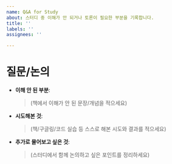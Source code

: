 ```yaml
---
name: Q&A for Study
about: 스터디 중 이해가 안 되거나 토론이 필요한 부분을 기록합니다.
title: ''
labels: ''
assignees: ''

---
```


# 질문/논의
- **이해 안 된 부분**:  
  > (책에서 이해가 안 된 문장/개념을 적으세요)

- **시도해본 것**:  
  > (책/구글링/코드 실습 등 스스로 해본 시도와 결과를 적으세요)

- **추가로 물어보고 싶은 것**:  
  > (스터디에서 함께 논의하고 싶은 포인트를 정리하세요)
